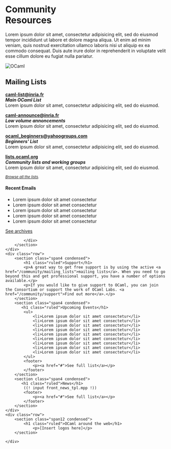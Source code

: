

<div class="container">
    <div class="row">
        <div class="span4">
            <h1>Community<br />Resources</h1>
        </div>
        <section id="community-leader" class="span4">
            <p>Lorem ipsum dolor sit amet, consectetur adipisicing elit, sed do eiusmod tempor incididunt ut labore et dolore magna aliqua. Ut enim ad minim veniam, quis nostrud exercitation ullamco laboris nisi ut aliquip ex ea commodo consequat. Duis aute irure dolor in reprehenderit in voluptate velit esse cillum dolore eu fugiat nulla pariatur.</p>
        </section>
        <div id="platform-logo" class="span4">
            <img src="/static/img/ocaml-large.png" alt="OCaml">
        </div>
    </div>
    <div class="row">
        <section class="span12 condensed">
            <h1 class="ruled">Mailing Lists</h1>
            <div class="row">
            <section class="span4 condensed">
                <p><strong><a href="">caml-list@inria.fr</a></strong><br />
                <strong><em>Main OCaml List</em></strong><br />
                Lorem ipsum dolor sit amet, consectetur adipisicing elit, sed do eiusmod.</p>
                <p><strong><a href="">caml-announce@inria.fr</a></strong><br />
                <strong><em>Low volume annoncements</em></strong><br />
                Lorem ipsum dolor sit amet, consectetur adipisicing elit, sed do eiusmod.</p>
            </section>
            <section class="span4 condensed">
                <p><strong><a href="">ocaml_beginners@yahoogroups.com</a></strong><br />
                <strong><em>Beginners' List</em></strong><br />
                Lorem ipsum dolor sit amet, consectetur adipisicing elit, sed do eiusmod.</p>
                <p><strong><a href="http://lists.ocaml.org">lists.ocaml.org</a></strong><br />
                <strong><em>Community lists and working groups</em></strong><br />
                Lorem ipsum dolor sit amet, consectetur adipisicing elit, sed do eiusmod.</p>
                <p><small><em><a href="/community/mailing_lists">Browse all the lists</a>.</em></small></p>
            </section>
            <section class="span4 condensed">
                <h4>Recent Emails</h4>
                <ul>
                <li>Lorem ipsum dolor sit amet consectetur</li>
                <li>Lorem ipsum dolor sit amet consectetur</li>
                <li>Lorem ipsum dolor sit amet consectetur</li>
                <li>Lorem ipsum dolor sit amet consectetur</li>
                <li>Lorem ipsum dolor sit amet consectetur</li>
            </ul>
            <footer>
                <p><a href="#">See archives</a></p>
            </footer>
            </section>

            </div>
        </section>
    </div>
    <div class="row">
        <section class="span4 condensed">
            <h1 class="ruled">Support</h1>
            <p>A great way to get free support is by using the active <a href="/community/mailing_lists">mailing lists</a>. When you need to go beyond this and get professional support, you have a number of options available.</p> 
            <p>If you would like to give support to OCaml, you can join the Consortium or support the work of OCaml Labs. <a href="/community/support">Find out more</a>.</p>
        </section>
        <section class="span4 condensed">
           <h1 class="ruled">Upcoming Events</h1>
            <ul>
                <li>Lorem ipsum dolor sit amet consectetur</li>
                <li>Lorem ipsum dolor sit amet consectetur</li>
                <li>Lorem ipsum dolor sit amet consectetur</li>
                <li>Lorem ipsum dolor sit amet consectetur</li>
                <li>Lorem ipsum dolor sit amet consectetur</li>
                <li>Lorem ipsum dolor sit amet consectetur</li>
                <li>Lorem ipsum dolor sit amet consectetur</li>
                <li>Lorem ipsum dolor sit amet consectetur</li>
                <li>Lorem ipsum dolor sit amet consectetur</li>
            </ul>
            <footer>
                <p><a href="#">See full list</a></p>
            </footer>
        </section>
        <section class="span4 condensed">
           <h1 class="ruled">News</h1>
            ((! input front_news_tpl.mpp !))
            <footer>
                <p><a href="#">See full list</a></p>
            </footer>
        </section>
    </div>
    <div class="row">
        <section class="span12 condensed">
            <h1 class="ruled">OCaml around the web</h1>
                <p>[Insert logos here]</p>
        </section>

    </div>
</div>

